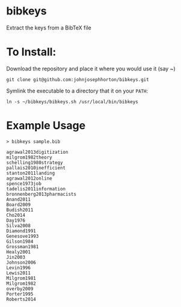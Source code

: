 bibkeys
=======

Extract the keys from a BibTeX file

To Install: 
==========

Download the repository and place it where you would use it (say ~) 

    git clone git@github.com:johnjosephhorton/bibkeys.git 

Symlink the executable to a directory that it on your `PATH`: 

    ln -s ~/bibkeys/bibkeys.sh /usr/local/bin/bibkeys

Example Usage 
=============

    > bibkeys sample.bib 
     
    agrawal2013digitization
    milgrom1982theory
    schelling1980strategy
    pallais2010inefficient
    stanton2011landing
    agrawal2012online
    spence1973job
    tadelis2011information
    bronnenberg2013pharmacists
    Anand2011
    Board2009
    Budish2011 
    Cho2014
    Day1976
    Silva2008
    Diamond1991
    Genesove1993 
    Gilson1984
    Grossman1981
    Healy2001
    Jin2003
    Johnson2006
    Levin1996
    Lewis2011
    Milgrom1981
    Milgrom1982
    overby2009
    Porter1995
    Roberts2014
